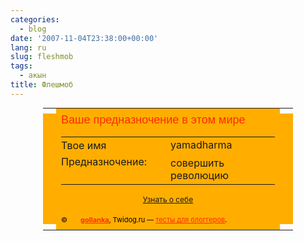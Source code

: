 ```yaml
---
categories:
  - blog
date: '2007-11-04T23:38:00+00:00'
lang: ru
slug: fleshmob
tags:
  - акын
title: Флешмоб
---
```



<table style="margin: 0pt auto; border-collapse: collapse; width: 400px; color: rgb(0, 0, 0); font-size: 12px;"><tbody><tr><td style="background: transparent url(http://www.twidog.ru/tw-data/quiz/01.gif) no-repeat scroll 0% 50%;"></td><td style="background: rgb(255, 174, 0) none repeat scroll 0% 50%; height: 9px;"></td><td style="background: transparent url(http://www.twidog.ru/tw-data/quiz/01.gif) no-repeat scroll -10px 0pt;"></td></tr><tr><td style="background: rgb(255, 174, 0) none repeat scroll 0% 50%; width: 9px;"></td><td style="padding: 0pt 8px; background: rgb(255, 174, 0) none repeat scroll 0% 50%;"><h1 style="margin: 0pt 0pt 15px; font-family: Arial,sans-serif; font-size: 18px; font-weight: normal; color: rgb(255, 42, 0);">Ваше предназночение в этом мире</h1><table style="border-collapse: collapse; width: 100%;"><tbody><tr><td style="padding: 0pt 30px 4px 0pt; white-space: nowrap;">Твое имя</td><td style="width: 100%; padding-bottom: 7px;">yamadharma</td></tr><tr><td style="padding: 0pt 30px 4px 0pt; vertical-align: top; width: 45%;">Предназночение:</td><td style="vertical-align: top; padding-bottom: 4px;">совершить революцию</td></tr></tbody></table><div style="margin: 15px 0pt; text-align: center;"><a href="http://www.twidog.ru/25/">Узнать о себе</a></div><div style="font-size: 11px;">© <a href="http://gollanka.livejournal.com/profile"><img src="http://stat.livejournal.com/img/userinfo.gif" alt="" style="border: 0pt none ; vertical-align: bottom; padding-right: 1px;" height="17" width="17" /></a><a style="color: rgb(255, 42, 0);" href="http://gollanka.livejournal.com"><strong>gollanka</strong></a>, Twidog.ru — <a style="color: rgb(255, 42, 0);" href="http://www.twidog.ru/">тесты для блоггеров</a>.</div></td><td style="background: rgb(255, 174, 0) none repeat scroll 0% 50%; width: 9px;"></td></tr><tr><td style="background: transparent url(http://www.twidog.ru/tw-data/quiz/01.gif) no-repeat scroll 0pt -10px;"></td><td style="background: rgb(255, 174, 0) none repeat scroll 0% 50%; height: 9px; font-size: 0pt;"></td><td style="background: transparent url(http://www.twidog.ru/tw-data/quiz/01.gif) no-repeat scroll -10px 50%;"></td></tr></tbody></table>